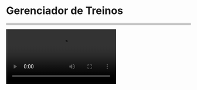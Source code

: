 # Gerenciador de Treinos
---------------------

![GitHub readme](https://user-images.githubusercontent.com/73191498/144839480-5e4405a2-b902-4745-97fc-de55f85c3660.mp4)


